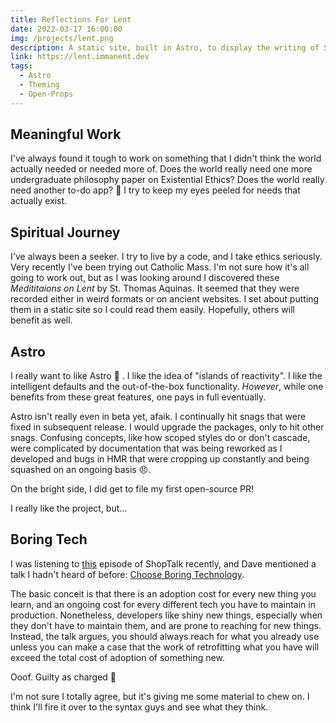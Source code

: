 ```yaml
---
title: Reflections For Lent
date: 2022-03-17 16:00:00
img: /projects/lent.png
description: A static site, built in Astro, to display the writing of St. Thomas Aquinas on Lent
link: https://lent.immanent.dev
tags:
  - Astro
  - Theming
  - Open-Props
---
```


## Meaningful Work

I've always found it tough to work on something that I didn't think the world actually needed or needed more of. Does the world really need one more undergraduate philosophy paper on Existential Ethics? Does the world really need another to-do app? 🤔 I try to keep my eyes peeled for needs that actually exist.

## Spiritual Journey

I've always been a seeker. I try to live by a code, and I take ethics seriously. Very recently I've been trying out Catholic Mass. I'm not sure how it's all going to work out, but as I was looking around I discovered these _Medititaions on Lent_ by St. Thomas Aquinas. It seemed that they were recorded either in weird formats or on ancient websites. I set about putting them in a static site so I could read them easily. Hopefully, others will benefit as well.

## Astro

I really want to like Astro 🚀 . I like the idea of "islands of reactivity". I like the intelligent defaults and the out-of-the-box functionality. _However_, while one benefits from these great features, one pays in full eventually.

Astro isn't really even in beta yet, afaik. I continually hit snags that were fixed in subsequent release. I would upgrade the packages, only to hit other snags. Confusing concepts, like how scoped styles do or don't cascade, were complicated by documentation that was being reworked as I developed and bugs in HMR that were cropping up constantly and being squashed on an ongoing basis 😠.

On the bright side, I did get to file my first open-source PR!

I really like the project, but...

## Boring Tech

I was listening to [this](https://shoptalkshow.com/506/) episode of ShopTalk recently, and Dave mentioned a talk I hadn't heard of before: [Choose Boring Technology](https://boringtechnology.club).

The basic conceit is that there is an adoption cost for every new thing you learn, and an ongoing cost for every different tech you have to maintain in production. Nonetheless, developers like shiny new things, especially when they don't have to maintain them, and are prone to reaching for new things. Instead, the talk argues, you should always reach for what you already use unless you can make a case that the work of retrofitting what you have will exceed the total cost of adoption of something new.

Ooof. Guilty as charged 🤯

I'm not sure I totally agree, but it's giving me some material to chew on. I think I'll fire it over to the syntax guys and see what they think.
